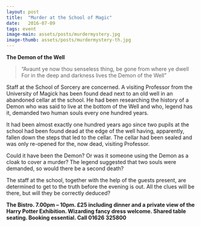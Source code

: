 ```yaml
---
layout: post
title:  "Murder at the School of Magic"
date:   2016-07-09
tags: event
image-main: assets/posts/murdermystery.jpg
image-thumb: assets/posts/murdermystery-th.jpg
---
```


**The Demon of the Well**

> “Avaunt ye now thou senseless thing, be gone from where ye dwell
For in the deep and darkness lives the Demon of the Well”

Staff at the School of Sorcery are concerned. A visiting Professor from the University of Magick has been found dead next to an old well in an abandoned cellar at the school. He had been researching the history of a Demon who was said to live at the bottom of the Well and who, legend has it, demanded two human souls every one hundred years.

It had been almost exactly one hundred years ago since two pupils at the school had been found dead at the edge of the well having, apparently, fallen down the steps that led to the cellar. The cellar had been sealed and was only re-opened for the, now dead, visiting Professor.

Could it have been the Demon? Or was it someone using the Demon as a cloak to cover a murder? The legend suggested that two souls were demanded, so would there be a second death?

The staff at the school, together with the help of the guests present, are determined to get to the truth before the evening is out. All the clues will be there, but will they be correctly deduced?

**The Bistro. 7.00pm – 10pm. £25 including dinner and a private view of the Harry Potter Exhibition. Wizarding fancy dress welcome. Shared table seating. Booking essential. Call 01626 325800**
